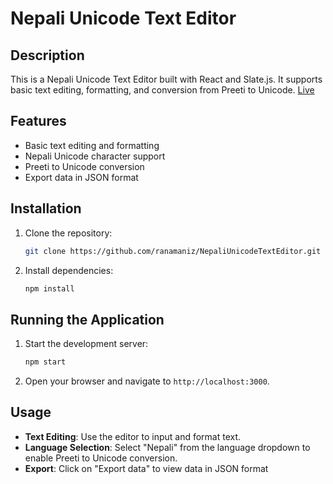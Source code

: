 # Nepali Unicode Text Editor

## Description

This is a Nepali Unicode Text Editor built with React and Slate.js. It supports basic text editing, formatting, and conversion from Preeti to Unicode. [Live](https://nepali-unicode-text-editor.vercel.app/)

## Features

- Basic text editing and formatting
- Nepali Unicode character support
- Preeti to Unicode conversion
- Export data in JSON format

## Installation

1. Clone the repository:

   ```bash
   git clone https://github.com/ranamaniz/NepaliUnicodeTextEditor.git
   ```

2. Install dependencies:

   ```bash
   npm install
   ````

## Running the Application

1. Start the development server:

   ```bash
   npm start
   ```

2. Open your browser and navigate to `http://localhost:3000`.

## Usage

- **Text Editing**: Use the editor to input and format text.
- **Language Selection**: Select "Nepali" from the language dropdown to enable Preeti to Unicode conversion.
- **Export**: Click on "Export data" to view data in JSON format
